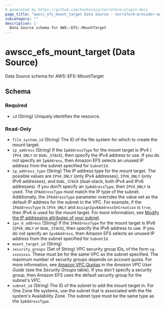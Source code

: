```yaml
---
# generated by https://github.com/hashicorp/terraform-plugin-docs
page_title: "awscc_efs_mount_target Data Source - terraform-provider-awscc"
subcategory: ""
description: |-
  Data Source schema for AWS::EFS::MountTarget
---
```


# awscc_efs_mount_target (Data Source)

Data Source schema for AWS::EFS::MountTarget



<!-- schema generated by tfplugindocs -->
## Schema

### Required

- `id` (String) Uniquely identifies the resource.

### Read-Only

- `file_system_id` (String) The ID of the file system for which to create the mount target.
- `ip_address` (String) If the ``IpAddressType`` for the mount target is IPv4 ( ``IPV4_ONLY`` or ``DUAL_STACK``), then specify the IPv4 address to use. If you do not specify an ``IpAddress``, then Amazon EFS selects an unused IP address from the subnet specified for ``SubnetId``.
- `ip_address_type` (String) The IP address type for the mount target. The possible values are ``IPV4_ONLY`` (only IPv4 addresses), ``IPV6_ONLY`` (only IPv6 addresses), and ``DUAL_STACK`` (dual-stack, both IPv4 and IPv6 addresses). If you don?t specify an ``IpAddressType``, then ``IPV4_ONLY`` is used.
  The ``IPAddressType`` must match the IP type of the subnet. Additionally, the ``IPAddressType`` parameter overrides the value set as the default IP address for the subnet in the VPC. For example, if the ``IPAddressType`` is ``IPV4_ONLY`` and ``AssignIpv6AddressOnCreation`` is ``true``, then IPv4 is used for the mount target. For more information, see [Modify the IP addressing attributes of your subnet](https://docs.aws.amazon.com/vpc/latest/userguide/subnet-public-ip.html).
- `ipv_6_address` (String) If the ``IPAddressType`` for the mount target is IPv6 (``IPV6_ONLY`` or ``DUAL_STACK``), then specify the IPv6 address to use. If you do not specify an ``Ipv6Address``, then Amazon EFS selects an unused IP address from the subnet specified for ``SubnetId``.
- `mount_target_id` (String)
- `security_groups` (Set of String) VPC security group IDs, of the form ``sg-xxxxxxxx``. These must be for the same VPC as the subnet specified. The maximum number of security groups depends on account quota. For more information, see [Amazon VPC Quotas](https://docs.aws.amazon.com/vpc/latest/userguide/amazon-vpc-limits.html) in the *Amazon VPC User Guide* (see the *Security Groups* table). If you don't specify a security group, then Amazon EFS uses the default security group for the subnet's VPC.
- `subnet_id` (String) The ID of the subnet to add the mount target in. For One Zone file systems, use the subnet that is associated with the file system's Availability Zone. The subnet type must be the same type as the ``IpAddressType``.
